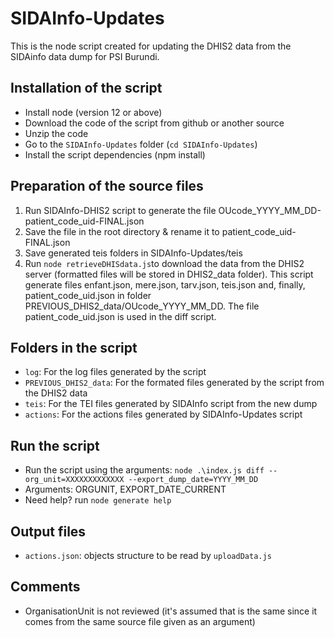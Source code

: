 # SIDAInfo-Updates
This is the node script created for updating the DHIS2 data from the SIDAinfo data dump for PSI Burundi.

## Installation of the script
- Install node (version 12 or above)
- Download the code of the script from github or another source
- Unzip the code
- Go to the ```SIDAInfo-Updates``` folder (```cd SIDAInfo-Updates```)
- Install the script dependencies (npm install)

## Preparation of the source files
1. Run SIDAInfo-DHIS2 script to generate the file OUcode_YYYY_MM_DD-patient_code_uid-FINAL.json
2. Save the file in the root directory & rename it to patient_code_uid-FINAL.json
3. Save generated teis folders in SIDAInfo-Updates/teis
4. Run ```node retrieveDHISdata.js```to download the data from the DHIS2 server (formatted files will be stored in DHIS2_data folder). This script generate files enfant.json, mere.json, tarv.json, teis.json and, finally, patient_code_uid.json in folder PREVIOUS_DHIS2_data/OUcode_YYYY_MM_DD. The file patient_code_uid.json is used in the diff script.


## Folders in the script
- ```log```: For the log files generated by the script
- ```PREVIOUS_DHIS2_data```: For the formated files generated by the script from the DHIS2 data 
- ```teis```: For the TEI files generated by SIDAInfo script from the new dump
- ```actions```: For the actions files generated by SIDAInfo-Updates script

## Run the script
- Run the script using the arguments: ```node .\index.js diff --org_unit=XXXXXXXXXXXXX --export_dump_date=YYYY_MM_DD```
- Arguments: ORGUNIT, EXPORT_DATE_CURRENT
- Need help? run ```node generate help```

## Output files
- ```actions.json```: objects structure to be read by ```uploadData.js```

## Comments
- OrganisationUnit is not reviewed (it's assumed that is the same since it comes from the same source file given as an argument)
